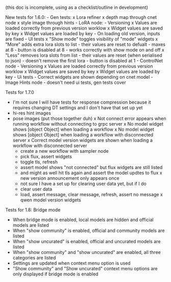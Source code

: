 (this doc is incomplete, using as a checklist/outline in development)

New tests for 1.6.0:
    - Gen tests:
        x Lora refiner
        x depth map through cnet node
        x style image through hints
    - LoRA node:
        - Versioning
            x Values are loaded correctly from previous version worklow
            x Widget values are saved by key
            x Widget values are loaded by key
            - On loading old version, inputs are fixed
        - UI tests
            x "Show mode" toggles visibility of "mode" widgets
            x "More" adds extra lora slots to list
                - their values are reset to defualt
                - maxes at 8
                - button is disabled at 8
                - works correctly with show mode on and off
            x "Less" removes lora slots from list
                - their values are reset (when serialised to json)
                - doesn't remove the first lora
                - button is disabled at 1
    - ControlNet node
        - Versioning
            x Values are loaded correctly from previous version worklow
            x Widget values are saved by key
            x Widget values are loaded by key
        - Ui tests
            - Correct widgets are shown depending on cnet model
    - Image Hints node
        - doesn't need ui tests, gen tests cover


Tests for 1.7.0
- I'm not sure I will have tests for response compression because it requires changing DT settings and I don't have that set up yet
- hi-res hint images
- pose images (put those together duh)
x Not connect error appears when running workflow without connecting to grpc server
x No model widget shows [object Object] when loading a workflow
x No model widget shows [object Object] when loading a workflow with disconnected server
x Correct model version widgets are shown when loading a workflow with disconnected server
    - create a new workflow with sampler node
    - pick flux, assert widgets
    - toggle tls, refresh
    - assert model shows "not connected" but flux widgets are still listed
    - and might as well hit tls again and assert the model updtes to flux
x new version announcement only appears once
    - not sure I have a set up for clearing user data yet, but if I do
    - clear user data
    - load, assert message, clear message, refresh, assert no message
x qwen model version widgets

Tests for 1.8:
Bridge mode
- When bridge mode is enabled, local models are hidden and official models are listed
- When "show community" is enabled, official and community models are listed
- When "show uncurated" is enabled, official and uncurated models are listed
- When "show community" and "show uncurated" are enabled, all three categories are listed
- Settings are updated when context menu option is used
- "Show community" and "Show uncurated" context menu options are only displayed if bridge mode is enabled
